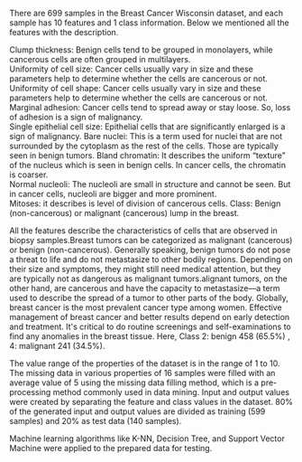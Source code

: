 There are 699 samples in the Breast Cancer Wisconsin dataset, and each sample has 10 features and 1 class information. Below we mentioned all the features with the description.

Clump thickness: Benign cells tend to be grouped in monolayers, while cancerous cells are often grouped in multilayers.  
Uniformity of cell size: Cancer cells usually vary in size and these parameters help to determine whether the cells are cancerous or not.  
Uniformity of cell shape: Cancer cells usually vary in size and these parameters help to determine whether the cells are cancerous or not.  
Marginal adhesion: Cancer cells tend to spread away or stay loose. So, loss of adhesion is a sign of malignancy.  
Single epithelial cell size: Epithelial cells that are significantly enlarged is a sign of malignancy. 
Bare nuclei: This is a term used for nuclei that are not surrounded by the cytoplasm as the rest of the cells. Those are typically seen in benign tumors. 
Bland chromatin: It describes the uniform “texture” of the nucleus which is seen in benign cells. In cancer cells, the chromatin is coarser.  
Normal nucleoli: The nucleoli are small in structure and cannot be seen. But in cancer cells, nucleoli are bigger and more prominent.  
Mitoses: it describes is level of division of cancerous cells. 
 Class: Benign (non-cancerous) or malignant (cancerous) lump in the breast.

All the features describe the characteristics of cells that are observed in biopsy samples.Breast tumors can be categorized as malignant (cancerous) or benign (non-cancerous). Generally speaking, benign tumors do not pose a threat to life and do not metastasize to other bodily regions. Depending on their size and symptoms, they might still need medical attention, but they are typically not as dangerous as malignant tumors.alignant tumors, on the other hand, are cancerous and have the capacity to metastasize—a term used to describe the spread of a tumor to other parts of the body. Globally, breast cancer is the most prevalent cancer type among women. Effective management of breast cancer and better results depend on early detection and treatment. It's critical to do routine screenings and self-examinations to find any anomalies in the breast tissue.
Here, Class 2: benign 458 (65.5%) , 4: malignant 241 (34.5%).

The value range of the properties of the dataset is in the range of 1 to 10. The missing data in various properties of 16 samples were filled with an average value of 5 using the missing data filling method, which is a pre-processing method commonly used in data mining. Input and output values were created by separating the feature and class values in the dataset. 80% of the generated input and output values are divided as training (599 samples) and  20% as test data (140 samples).

Machine learning algorithms like K-NN, Decision Tree, and Support Vector Machine were applied to the prepared data for testing. 


